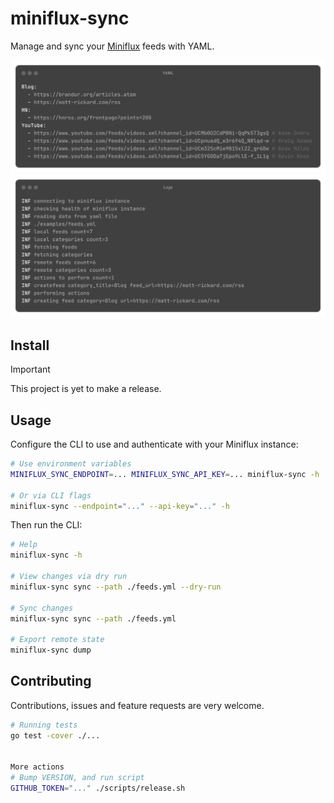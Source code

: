 # miniflux-sync

Manage and sync your [Miniflux](https://github.com/miniflux/v2) feeds with YAML.

![YAML config](./.resources/config.png)
 ![Logs](./.resources/logs.png)
 
 ## Install
 
 > [!IMPORTANT]
 > This project is yet to make a release.
 
 ## Usage

 Configure the CLI to use and authenticate with your Miniflux instance:

```bash
# Use environment variables
MINIFLUX_SYNC_ENDPOINT=... MINIFLUX_SYNC_API_KEY=... miniflux-sync -h

# Or via CLI flags
miniflux-sync --endpoint="..." --api-key="..." -h
```

Then run the CLI:
 
 ```bash
 # Help
 miniflux-sync -h
 
 # View changes via dry run
 miniflux-sync sync --path ./feeds.yml --dry-run
 
 # Sync changes
 miniflux-sync sync --path ./feeds.yml
 
 # Export remote state
 miniflux-sync dump
 ```
 

## Contributing
 
 Contributions, issues and feature requests are very welcome.
 
 ```bash
 # Running tests
 go test -cover ./...


 More actions
# Bump VERSION, and run script
GITHUB_TOKEN="..." ./scripts/release.sh
 ```

